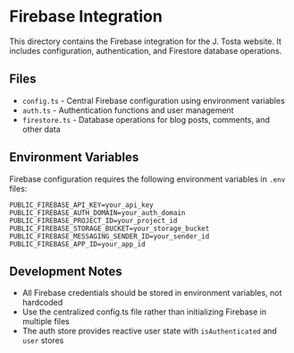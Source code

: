 # Firebase Integration

This directory contains the Firebase integration for the J. Tosta website. It includes configuration, authentication, and Firestore database operations.

## Files

- `config.ts` - Central Firebase configuration using environment variables
- `auth.ts` - Authentication functions and user management
- `firestore.ts` - Database operations for blog posts, comments, and other data

## Environment Variables

Firebase configuration requires the following environment variables in `.env` files:

```
PUBLIC_FIREBASE_API_KEY=your_api_key
PUBLIC_FIREBASE_AUTH_DOMAIN=your_auth_domain
PUBLIC_FIREBASE_PROJECT_ID=your_project_id
PUBLIC_FIREBASE_STORAGE_BUCKET=your_storage_bucket
PUBLIC_FIREBASE_MESSAGING_SENDER_ID=your_sender_id
PUBLIC_FIREBASE_APP_ID=your_app_id
```

## Development Notes

- All Firebase credentials should be stored in environment variables, not hardcoded
- Use the centralized config.ts file rather than initializing Firebase in multiple files
- The auth store provides reactive user state with `isAuthenticated` and `user` stores